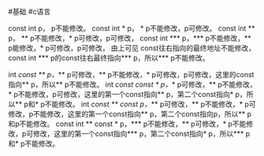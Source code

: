 #基础 #c语言 


const int p，            p不能修改。 
const int * p，       * p不能修改，p可修改。
const int ** p，    ** p不能修改，* p可修改，p可修改， 
const int *** p，*** p不能修改，** p能修改，* p可修改，p可修改， 
由上可见 const往右指向的最终地址不能修改，const int *** p的const往右最终指向*** p，所以*** p不能修改。 


int *const ** p，***           p可修改，** p不能修改，* p可修改，p可修改，这里的const指向** p，所以** p不能修改。
int *const *const * p，*** p可修改，** p不能修改，* p不能修改，p可修改，这里的第一个const指向** p，第二个const指向* p，所以** p和* p不能修改。 
int *const ** const p，***  p可修改，** p不能修改，* p可修改，p不能修改，这里的第一个const指向** p，第二个const指向p，所以** p和p不能修改。 
const int ** const * p，*** p不能修改，** p可修改，* p不能修改，p可修改，这里的第一个const指向*** p，第二个const指向* p，所以*** p和* p不能修改。